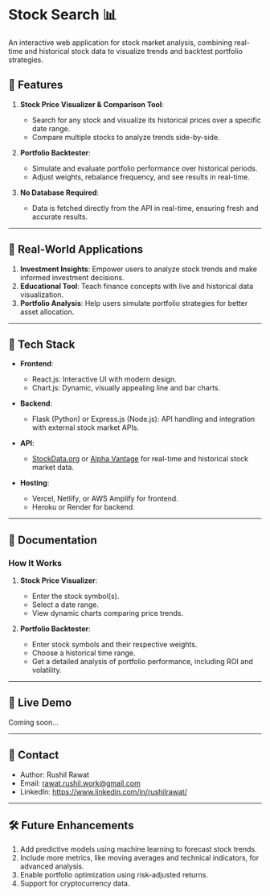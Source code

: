 # Stock Search 📊  
An interactive web application for stock market analysis, combining real-time and historical stock data to visualize trends and backtest portfolio strategies.

## 🌟 Features  
1. **Stock Price Visualizer & Comparison Tool**:  
   - Search for any stock and visualize its historical prices over a specific date range.  
   - Compare multiple stocks to analyze trends side-by-side.  
   
2. **Portfolio Backtester**:  
   - Simulate and evaluate portfolio performance over historical periods.  
   - Adjust weights, rebalance frequency, and see results in real-time.

3. **No Database Required**:  
   - Data is fetched directly from the API in real-time, ensuring fresh and accurate results. 

---

## 🎯 Real-World Applications
1. **Investment Insights**: Empower users to analyze stock trends and make informed investment decisions.
2. **Educational Tool**: Teach finance concepts with live and historical data visualization.
3. **Portfolio Analysis**: Help users simulate portfolio strategies for better asset allocation.

---

## 🚀 Tech Stack  
- **Frontend**:  
  - React.js: Interactive UI with modern design.  
  - Chart.js: Dynamic, visually appealing line and bar charts.  

- **Backend**:  
  - Flask (Python) or Express.js (Node.js): API handling and integration with external stock market APIs.  

- **API**:  
  - [StockData.org](https://www.stockdata.org/) or [Alpha Vantage](https://www.alphavantage.co/) for real-time and historical stock market data.  

- **Hosting**:  
  - Vercel, Netlify, or AWS Amplify for frontend.  
  - Heroku or Render for backend.

---

## 📘 Documentation  
### **How It Works**  
1. **Stock Price Visualizer**:  
   - Enter the stock symbol(s).  
   - Select a date range.  
   - View dynamic charts comparing price trends.

2. **Portfolio Backtester**:  
   - Enter stock symbols and their respective weights.  
   - Choose a historical time range.  
   - Get a detailed analysis of portfolio performance, including ROI and volatility.  

---

## 🔗 Live Demo  
Coming soon...  

---

## 📧 Contact
- Author: Rushil Rawat
- Email: rawat.rushil.work@gmail.com
- LinkedIn: https://www.linkedin.com/in/rushilrawat/

---

## 🛠 Future Enhancements
1. Add predictive models using machine learning to forecast stock trends.
2. Include more metrics, like moving averages and technical indicators, for advanced analysis.
3. Enable portfolio optimization using risk-adjusted returns.
4. Support for cryptocurrency data.

